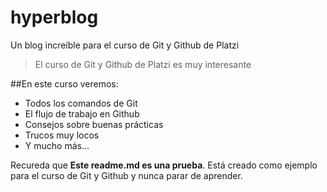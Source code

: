 # hyperblog
Un blog increíble para el curso de Git y Github de Platzi
> El curso de Git y Github de Platzi es muy interesante

##En este curso veremos:
* Todos los comandos de Git
* El flujo de trabajo en Github
* Consejos sobre buenas prácticas
* Trucos muy locos
* Y mucho más...

Recureda que **Este readme.md es una prueba**. Está creado como ejemplo para el curso de Git y Github y nunca parar de aprender.
